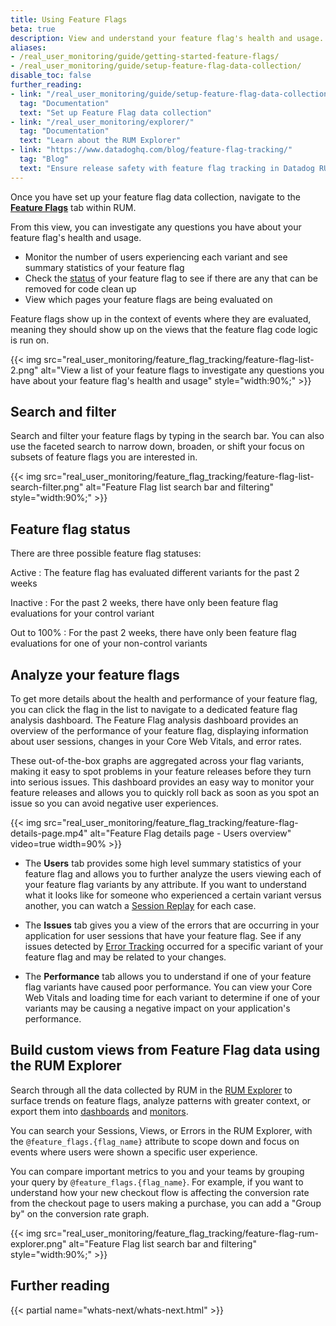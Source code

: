 ```yaml
---
title: Using Feature Flags
beta: true
description: View and understand your feature flag's health and usage.
aliases:
- /real_user_monitoring/guide/getting-started-feature-flags/
- /real_user_monitoring/guide/setup-feature-flag-data-collection/
disable_toc: false
further_reading:
- link: "/real_user_monitoring/guide/setup-feature-flag-data-collection/"
  tag: "Documentation"
  text: "Set up Feature Flag data collection"
- link: "/real_user_monitoring/explorer/"
  tag: "Documentation"
  text: "Learn about the RUM Explorer"
- link: "https://www.datadoghq.com/blog/feature-flag-tracking/"
  tag: "Blog"
  text: "Ensure release safety with feature flag tracking in Datadog RUM"
---
```


Once you have set up your feature flag data collection, navigate to the [**Feature Flags**][1] tab within RUM.

From this view, you can investigate any questions you have about your feature flag's health and usage.
- Monitor the number of users experiencing each variant and see summary statistics of your feature flag
- Check the [status](#feature-flag-status) of your feature flag to see if there are any that can be removed for code clean up
- View which pages your feature flags are being evaluated on

Feature flags show up in the context of events where they are evaluated, meaning they should show up on the views that the feature flag code logic is run on.

{{< img src="real_user_monitoring/feature_flag_tracking/feature-flag-list-2.png" alt="View a list of your feature flags to investigate any questions you have about your feature flag's health and usage" style="width:90%;" >}}

## Search and filter
Search and filter your feature flags by typing in the search bar. You can also use the faceted search to narrow down, broaden, or shift your focus on subsets of feature flags you are interested in.

{{< img src="real_user_monitoring/feature_flag_tracking/feature-flag-list-search-filter.png" alt="Feature Flag list search bar and filtering" style="width:90%;" >}}

## Feature flag status
There are three possible feature flag statuses:

Active
: The feature flag has evaluated different variants for the past 2 weeks

Inactive
: For the past 2 weeks, there have only been feature flag evaluations for your control variant

Out to 100%
: For the past 2 weeks, there have only been feature flag evaluations for one of your non-control variants


## Analyze your feature flags
To get more details about the health and performance of your feature flag, you can click the flag in the list to navigate to a dedicated feature flag analysis dashboard. The Feature Flag analysis dashboard provides an overview of the performance of your feature flag, displaying information about user sessions, changes in your Core Web Vitals, and error rates. 

These out-of-the-box graphs are aggregated across your flag variants, making it easy to spot problems in your feature releases before they turn into serious issues. This dashboard provides an easy way to monitor your feature releases and allows you to quickly roll back as soon as you spot an issue so you can avoid negative user experiences. 

{{< img src="real_user_monitoring/feature_flag_tracking/feature-flag-details-page.mp4" alt="Feature Flag details page - Users overview" video=true width=90% >}}

- The **Users** tab provides some high level summary statistics of your feature flag and allows you to further analyze the users viewing each of your feature flag variants by any attribute. If you want to understand what it looks like for someone who experienced a certain variant versus another, you can watch a [Session Replay][2] for each case.

- The **Issues** tab gives you a view of the errors that are occurring in your application for user sessions that have your feature flag. See if any issues detected by [Error Tracking][3] occurred for a specific variant of your feature flag and may be related to your changes.

- The **Performance** tab allows you to understand if one of your feature flag variants have caused poor performance. You can view your Core Web Vitals and loading time for each variant to determine if one of your variants may be causing a negative impact on your application's performance.

## Build custom views from Feature Flag data using the RUM Explorer
Search through all the data collected by RUM in the [RUM Explorer][4] to surface trends on feature flags, analyze patterns with greater context, or export them into [dashboards][5] and [monitors][6]. 

You can search your Sessions, Views, or Errors in the RUM Explorer, with the `@feature_flags.{flag_name}` attribute to scope down and focus on events where users were shown a specific user experience.

You can compare important metrics to you and your teams by grouping your query by `@feature_flags.{flag_name}`. For example, if you want to understand how your new checkout flow is affecting the conversion rate from the checkout page to users making a purchase, you can add a "Group by" on the conversion rate graph.

{{< img src="real_user_monitoring/feature_flag_tracking/feature-flag-rum-explorer.png" alt="Feature Flag list search bar and filtering" style="width:90%;" >}}

## Further reading

{{< partial name="whats-next/whats-next.html" >}}

[1]: https://app.datadoghq.com/rum/feature-flags
[2]: /real_user_monitoring/session_replay/browser/
[3]: /real_user_monitoring/error_tracking/explorer/#explore-your-issues
[4]: https://app.datadoghq.com/rum/explorer
[5]: /dashboards/
[6]: /monitors/#create-monitors